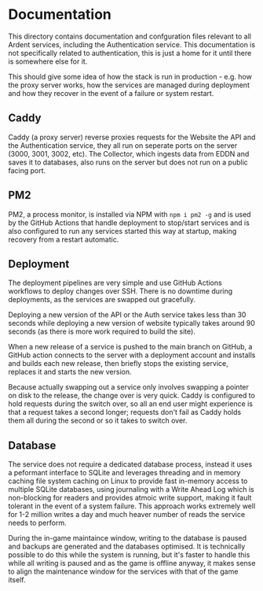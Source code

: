 # Documentation

This directory contains documentation and confguration files relevant to all 
Ardent services, including the Authentication service. This documentation is 
not specifically related to authentication, this is just a home for it until 
there is somewhere else for it.

This should give some idea of how the stack is run in production - e.g. how the 
proxy server works, how the services are managed during deployment and how they 
recover in the event of a failure or system restart.

## Caddy

Caddy (a proxy server) reverse proxies requests for the Website the API and the 
Authentication service, they all run on seperate ports on the server (3000, 
3001, 3002, etc). The Collector, which ingests data from EDDN and saves it to 
databases, also runs on the server but does not run on a public facing port.

## PM2

PM2, a process monitor, is installed via NPM with `npm i pm2 -g` and is used by 
the GitHub Actions that handle deployment to stop/start services and is also 
configured to run any services started this way at startup, making recovery 
from a restart automatic.

## Deployment

The deployment pipelines are very simple and use GitHub Actions workflows 
to deploy changes over SSH. There is no downtime during  deployments, as the 
services are swapped out gracefully.

Deploying a new version of the API or the Auth service takes less than 30 
seconds while deploying a new version of website typically takes around 90 
seconds (as there is more work required to build the site). 

When a new release of a service is pushed to the main branch on GitHub, a 
GitHub action connects to the server with a deployment account and installs and 
builds each new release, then briefly stops the existing service, replaces it 
and starts the new version.

Because actually swapping out a service only involves swapping a pointer on 
disk to the release, the change over is very quick. Caddy is 
configured to hold requests during the switch over, so all an end user might 
experience is that a request takes a second longer; requests don't fail as 
Caddy holds them all during the second or so it takes to switch over.

## Database

The service does not require a dedicated database process, instead it uses a 
peformant interface to SQLite and leverages threading and in memory caching 
file system caching on Linux to provide fast in-memory access to multiple 
SQLite databases, using journaling with a Write Ahead Log which is non-blocking 
for readers and provides atmoic write support, making it fault tolerant in the 
event of a system failure. This approach works extremely well for 1-2 million 
writes a day and much heaver number of reads the service needs to perform.

During the in-game maintaince window, writing to the database is paused and 
backups are generated and the databases optimised. It is technically possible 
to do this while the system is running, but it's faster to handle this while 
all writing is paused and as the game is offline anyway, it makes sense to 
align the maintenance window for the services with that of the game itself.
